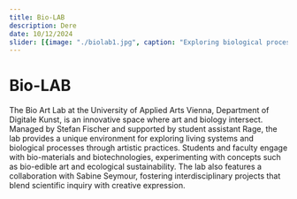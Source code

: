 ```yaml
---
title: Bio-LAB
description: Dere
date: 10/12/2024
slider: [{image: "./biolab1.jpg", caption: "Exploring biological processes"},{image: "./biolab2.jpg",caption: "Implementing artistic practices"},]
---
```

# Bio-LAB 

The Bio Art Lab at the University of Applied Arts Vienna, Department of Digitale Kunst, is an innovative space where art and biology intersect. Managed by Stefan Fischer and supported by student assistant Rage, the lab provides a unique environment for exploring living systems and biological processes through artistic practices. Students and faculty engage with bio-materials and biotechnologies, experimenting with concepts such as bio-edible art and ecological sustainability. The lab also features a collaboration with Sabine Seymour, fostering interdisciplinary projects that blend scientific inquiry with creative expression.

